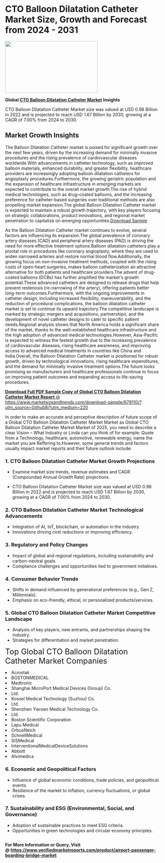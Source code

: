 <H1>CTO Balloon Dilatation Catheter Market Size, Growth and Forecast from 2024 - 2031</H1><img class="aligncenter size-medium wp-image-584254" src="https://thirdeyenews.in/wp-content/uploads/2024/09/Global-Market-Research-300x168.jpeg" alt="" width="300" height="168" /><p><strong>Global&nbsp;<a href="https://www.marketsizeandtrends.com/download-sample/679110/?utm_source=Github8j?utm_medium=220">CTO Balloon Dilatation Catheter Market</a> Insights</strong></p><p>CTO Balloon Dilatation Catheter Market size was valued at USD 0.98 Billion in 2022 and is projected to reach USD 1.67 Billion by 2030, growing at a CAGR of 7.00% from 2024 to 2030.</p><p><h2>Market Growth Insights</h2> <p>The Balloon Dilatation Catheter market is poised for significant growth over the next few years, driven by the increasing demand for minimally invasive procedures and the rising prevalence of cardiovascular diseases worldwide.With advancements in catheter technology, such as improved balloon materials, enhanced durability, and greater flexibility, healthcare providers are increasingly adopting balloon dilatation catheters for angioplasty procedures.Furthermore, the growing geriatric population and the expansion of healthcare infrastructure in emerging markets are expected to contribute to the overall market growth.The rise of hybrid medical technologies, such as drug-coated balloons, and the increasing preference for catheter-based surgeries over traditional methods are also propelling market expansion.The global Balloon Dilatation Catheter market is expected to maintain a robust growth trajectory, with key players focusing on strategic collaborations, product innovations, and regional market penetration to capitalize on emerging opportunities.<a href="#">Download Sample</a></p> <p>As the Balloon Dilatation Catheter market continues to evolve, several factors are influencing its expansion.The global prevalence of coronary artery diseases (CAD) and peripheral artery diseases (PAD) is driving the need for more effective treatment options.Balloon dilatation catheters play a pivotal role in procedures like coronary angioplasty, where they are used to widen narrowed arteries and restore normal blood flow.Additionally, the growing focus on non-invasive treatment methods, coupled with the rising costs of open-heart surgeries, makes balloon catheterization an attractive alternative for both patients and healthcare providers.The advent of drug-coated balloons (DCBs) has further amplified the market's growth potential.These advanced catheters are designed to release drugs that help prevent restenosis (re-narrowing of the artery), offering patients better long-term outcomes.Furthermore, with the ongoing improvements in catheter design, including increased flexibility, maneuverability, and the reduction of procedural complications, the balloon dilatation catheter market is set to continue its upward trajectory.The competitive landscape is marked by strategic mergers and acquisitions, partnerships, and the development of novel catheter designs to cater to specific patient needs.Regional analysis shows that North America holds a significant share of the market, thanks to the well-established healthcare infrastructure and the high adoption of advanced medical technologies.However, Asia-Pacific is expected to witness the fastest growth due to the increasing prevalence of cardiovascular diseases, rising healthcare awareness, and improving access to advanced medical treatments in countries like China and India.Overall, the Balloon Dilatation Catheter market is positioned for robust growth, driven by technological innovations, rising healthcare expenditures, and the demand for minimally invasive treatment options.The future looks promising as manufacturers and healthcare professionals continue to focus on improving patient outcomes and expanding access to life-saving procedures.</p> <p><a href="#"></p><p><span class=""><strong>Download Full PDF Sample Copy of Global CTO Balloon Dilatation Catheter Market Report</strong> @ <a href="https://www.marketsizeandtrends.com/download-sample/679110/?utm_source=Github8j?utm_medium=220" target="_blank">https://www.marketsizeandtrends.com/download-sample/679110/?utm_source=Github8j?utm_medium=220</a></span></p><p>In order to make an accurate and perceptive description of future scope of a Global&nbsp;CTO Balloon Dilatation Catheter Market Market as Global&nbsp;CTO Balloon Dilatation Catheter Market Market of 2025, you need to describe a clear Vision &ndash; What Industry or Linda can you think of for example: Quote from a Technology, healthcare, automotive, renewable energy, name the market you are Reffering to.However, some general trends and factors usually impact market reports and their future outlook include:</p><h3>1.&nbsp;<strong>CTO Balloon Dilatation Catheter Market Growth Projections</strong></h3><ul><li>Examine market size trends, revenue estimates and CAGR (Compounded Annual Growth Rate) projections.</li><li><p>CTO Balloon Dilatation Catheter Market size was valued at USD 0.98 Billion in 2022 and is projected to reach USD 1.67 Billion by 2030, growing at a CAGR of 7.00% from 2024 to 2030.</p></li></ul><h3>2.&nbsp;<strong>CTO Balloon Dilatation Catheter Market Technological Advancements</strong></h3><ul><li>Integration of AI, IoT, blockchain, or automation in the industry.</li><li>Innovations driving cost reductions or improving efficiency.</li></ul><h3>3.&nbsp;<strong>Regulatory and Policy Changes</strong></h3><ul><li>Impact of global and regional regulations, including sustainability and carbon-neutral goals.</li><li>Compliance challenges and opportunities tied to government initiatives.</li></ul><h3>4.&nbsp;<strong>Consumer Behavior Trends</strong></h3><ul><li>Shifts in demand influenced by generational preferences (e.g., Gen Z, Millennials).</li><li>Emphasis on eco-friendly, ethical, or personalized products/services.</li></ul><h3>5.&nbsp;<strong>Global CTO Balloon Dilatation Catheter Market Competitive Landscape</strong></h3><ul><li>Analysis of key players, new entrants, and partnerships shaping the industry.</li><li>Strategies for differentiation and market penetration.</li></ul><p data-pm-slice="1 1 []"><span style="color: inherit; font-family: inherit; font-size: 25px;">Top Global CTO Balloon Dilatation Catheter Market Companies</span></p><div class="" data-test-id=""><p><li>Acrostak</li><li> BOSTONMEDICAL</li><li> Medtronic</li><li> Shanghai MicroPort Medical Devices (Group) Co.</li><li> Ltd.</li><li> Kossel Medical Technology (Suzhou) Co.</li><li> Ltd.</li><li> Shenzhen Yiersen Medical Technology Co.</li><li> Ltd.</li><li> Boston Scientific Corporation</li><li> Lepu Medical</li><li> OrbusNeich</li><li> SchnellMedical</li><li> SISMedical</li><li> InterventionalMedicalDeviceSolutions</li><li> Abbott</li><li> Alvimedica</li></p></div><h3>6.&nbsp;<strong>Economic and Geopolitical Factors</strong></h3><ul><li>Influence of global economic conditions, trade policies, and geopolitical events.</li><li>Resilience of the market to inflation, currency fluctuations, or global crises.</li></ul><h3>7.&nbsp;<strong>Sustainability and ESG (Environmental, Social, and Governance)</strong></h3><ul><li>Adoption of sustainable practices to meet ESG criteria.</li><li>Opportunities in green technologies and circular economy principles.</li></ul><h2><strong style="font-size: 14px;">For More Information or Query, Visit @&nbsp;</strong><a style="background-color: #ffffff; font-size: 14px;" href="https://www.marketsizeandtrends.com/report/cto-balloon-dilatation-catheter-market/" target="_blank">https://www.verifiedmarketreports.com/product/airport-passenger-boarding-bridge-market</a></h2>